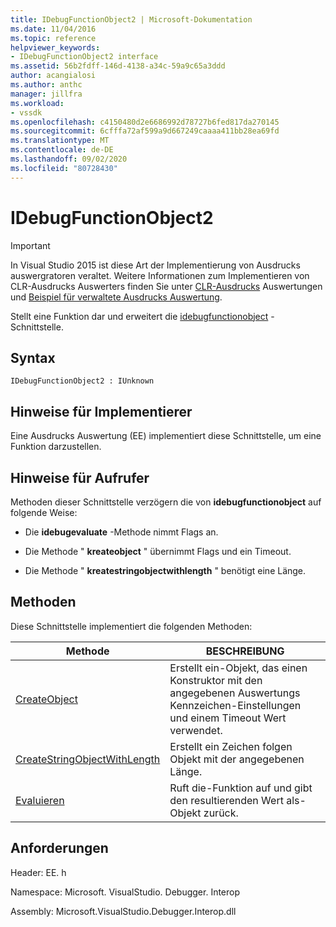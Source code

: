 ```yaml
---
title: IDebugFunctionObject2 | Microsoft-Dokumentation
ms.date: 11/04/2016
ms.topic: reference
helpviewer_keywords:
- IDebugFunctionObject2 interface
ms.assetid: 56b2fdff-146d-4138-a34c-59a9c65a3ddd
author: acangialosi
ms.author: anthc
manager: jillfra
ms.workload:
- vssdk
ms.openlocfilehash: c4150480d2e6686992d78727b6fed817da270145
ms.sourcegitcommit: 6cfffa72af599a9d667249caaaa411bb28ea69fd
ms.translationtype: MT
ms.contentlocale: de-DE
ms.lasthandoff: 09/02/2020
ms.locfileid: "80728430"
---
```

# <a name="idebugfunctionobject2"></a>IDebugFunctionObject2
> [!IMPORTANT]
> In Visual Studio 2015 ist diese Art der Implementierung von Ausdrucks auswergratoren veraltet. Weitere Informationen zum Implementieren von CLR-Ausdrucks Auswerters finden Sie unter [CLR-Ausdrucks](https://github.com/Microsoft/ConcordExtensibilitySamples/wiki/CLR-Expression-Evaluators) Auswertungen und [Beispiel für verwaltete Ausdrucks Auswertung](https://github.com/Microsoft/ConcordExtensibilitySamples/wiki/Managed-Expression-Evaluator-Sample).

 Stellt eine Funktion dar und erweitert die [idebugfunctionobject](../../../extensibility/debugger/reference/idebugfunctionobject.md) -Schnittstelle.

## <a name="syntax"></a>Syntax

```
IDebugFunctionObject2 : IUnknown
```

## <a name="notes-for-implementers"></a>Hinweise für Implementierer
 Eine Ausdrucks Auswertung (EE) implementiert diese Schnittstelle, um eine Funktion darzustellen.

## <a name="notes-for-callers"></a>Hinweise für Aufrufer
 Methoden dieser Schnittstelle verzögern die von **idebugfunctionobject** auf folgende Weise:

- Die **idebugevaluate** -Methode nimmt Flags an.

- Die Methode " **kreateobject** " übernimmt Flags und ein Timeout.

- Die Methode " **kreatestringobjectwithlength** " benötigt eine Länge.

## <a name="methods"></a>Methoden
 Diese Schnittstelle implementiert die folgenden Methoden:

|Methode|BESCHREIBUNG|
|------------|-----------------|
|[CreateObject](../../../extensibility/debugger/reference/idebugfunctionobject2-createobject.md)|Erstellt ein-Objekt, das einen Konstruktor mit den angegebenen Auswertungs Kennzeichen-Einstellungen und einem Timeout Wert verwendet.|
|[CreateStringObjectWithLength](../../../extensibility/debugger/reference/idebugfunctionobject2-createstringobjectwithlength.md)|Erstellt ein Zeichen folgen Objekt mit der angegebenen Länge.|
|[Evaluieren](../../../extensibility/debugger/reference/idebugfunctionobject2-evaluate.md)|Ruft die-Funktion auf und gibt den resultierenden Wert als-Objekt zurück.|

## <a name="requirements"></a>Anforderungen
 Header: EE. h

 Namespace: Microsoft. VisualStudio. Debugger. Interop

 Assembly: Microsoft.VisualStudio.Debugger.Interop.dll
